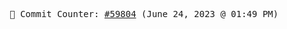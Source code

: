 <p align="center">
    <samp>
        📮 Commit Counter: <a href="https://github.com/Javascript-void0/Javascript-void0/commits/main">#59804</a> (June 24, 2023 @ 01:49 PM)
    </samp>
</p>